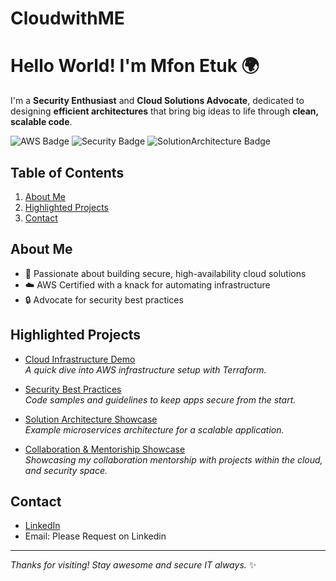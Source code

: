 # CloudwithME
# Hello World! I'm Mfon Etuk 🌍 

I'm a **Security Enthusiast** and **Cloud Solutions Advocate**, dedicated to designing **efficient architectures** that bring big ideas to life through **clean, scalable code**.

![AWS Badge](https://img.shields.io/badge/AWS-Expert-orange)
![Security Badge](https://img.shields.io/badge/Security-Enthusiast-blue)
![SolutionArchitecture Badge](https://img.shields.io/badge/Architecture-Design-green)

## Table of Contents
1. [About Me](#about-me)
2. [Highlighted Projects](#highlighted-projects)
3. [Contact](#contact)

## About Me
- 🌟 Passionate about building secure, high-availability cloud solutions
- ☁️ AWS Certified with a knack for automating infrastructure
- 🔒 Advocate for security best practices

## Highlighted Projects
- [Cloud Infrastructure Demo](https://github.com/your-username/cloud-infra-demo)  
  *A quick dive into AWS infrastructure setup with Terraform.*

- [Security Best Practices](https://github.com/your-username/security-best-practices)  
  *Code samples and guidelines to keep apps secure from the start.*

- [Solution Architecture Showcase](https://github.com/your-username/solution-architecture-showcase)  
  *Example microservices architecture for a scalable application.*

- [Collaboration & Mentoriship Showcase](https://github.com/CloudwithMazi/EandMCollabSite)  
  *Showcasing my collaboration mentorship with projects within the cloud, and security space.*

## Contact
- [LinkedIn](www.linkedin.com/in/mfon-etuk-8a9068b1)
- Email: Please Request on Linkedin 

---

_Thanks for visiting! Stay awesome and secure IT always._ ✨
